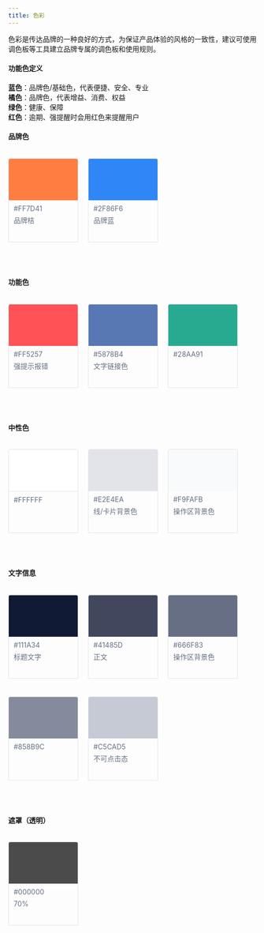 ```yaml
---
title: 色彩
---
```


<style>
.color-list{float:left;width:100%;margin-bottom:50px}
.color-list.inline{float:left;width:auto;margin-bottom:50px}
.color-title{float:left;width:100%;font-size:14px;color:#111A34}
.color-item{float:left;width:140px;min-height:148px;margin-top:16px;margin-right:20px;margin-bottom:20px;padding-bottom:20px;border:solid 1px #E4E5E7;border-radius:4px 4px 0 0;overflow:hidden}
.color-item.no-gap{margin-right:0}
.color-item-box.large{width:140px;height:84px}
.color-item-box.small{width:60px;height:60px;margin-bottom:10px;font-size:12px;font-weight:100;color:#fff;text-align:center;line-height:60px}
.color-item-text{margin:10px 0 0!important;padding:0 10px!important;font-size:14px!important;color:#666F83;line-height:1!important}
.color-item-text span{color:#ccc}
</style>

色彩是传达品牌的一种良好的方式，为保证产品体验的风格的一致性，建议可使用调色板等工具建立品牌专属的调色板和使用规则。    

#### 功能色定义

**蓝色**：品牌色/基础色，代表便捷、安全、专业   
**橘色**：品牌色，代表增益、消费、权益    
**绿色**：健康、保障    
**红色**：逾期、强提醒时会用红色来提醒用户    

#### 品牌色

<div class="color-list">
  <div class="color-item">
    <div class="color-item-box large" style="background:#FF7D41"></div>
    <p class="color-item-text">#FF7D41</p>
    <p class="color-item-text">品牌桔</p>
  </div>
  <div class="color-item">
    <div class="color-item-box large" style="background:#2F86F6"></div>
    <p class="color-item-text">#2F86F6</p>
    <p class="color-item-text">品牌蓝</p>
  </div>
</div>

#### 功能色

<div class="color-list">
  <div class="color-item">
    <div class="color-item-box large" style="background:#FF5257"></div>
    <p class="color-item-text">#FF5257</p>
    <p class="color-item-text">强提示报错</p>
  </div>
  <div class="color-item">
    <div class="color-item-box large" style="background:#5878B4"></div>
    <p class="color-item-text">#5878B4</p>
    <p class="color-item-text">文字链接色</p>
  </div>
  <div class="color-item">
    <div class="color-item-box large" style="background:#28AA91"></div>
    <p class="color-item-text">#28AA91</p>
  </div>
</div>

#### 中性色

<div class="color-list">
  <div class="color-item">
    <div class="color-item-box large" style="background:#FFFFFF;border-bottom:solid 1px #E4E5E7"></div>
    <p class="color-item-text">#FFFFFF</p>
  </div>
  <div class="color-item">
    <div class="color-item-box large" style="background:#E2E4EA"></div>
    <p class="color-item-text">#E2E4EA</p>
    <p class="color-item-text">线/卡片背景色</p>
  </div>
  <div class="color-item">
    <div class="color-item-box large" style="background:#F9FAFB"></div>
    <p class="color-item-text">#F9FAFB</p>
    <p class="color-item-text">操作区背景色</p>
  </div>
</div>

#### 文字信息

<div class="color-list">
  <div class="color-item">
    <div class="color-item-box large" style="background:#111A34"></div>
    <p class="color-item-text">#111A34</p>
    <p class="color-item-text">标题文字</p>
  </div>
  <div class="color-item">
    <div class="color-item-box large" style="background:#41485D"></div>
    <p class="color-item-text">#41485D</p>
    <p class="color-item-text">正文</p>
  </div>
  <div class="color-item">
    <div class="color-item-box large" style="background:#666F83"></div>
    <p class="color-item-text">#666F83</p>
    <p class="color-item-text">操作区背景色</p>
  </div>
  <div class="color-item">
    <div class="color-item-box large" style="background:#858B9C"></div>
    <p class="color-item-text">#858B9C</p>
  </div>
  <div class="color-item">
    <div class="color-item-box large" style="background:#C5CAD5"></div>
    <p class="color-item-text">#C5CAD5</p>
    <p class="color-item-text">不可点击态</p>
  </div>
</div>

#### 遮罩（透明）

<div class="color-list">
  <div class="color-item">
    <div class="color-item-box large" style="background:rgba(0, 0, 0, .7)"></div>
    <p class="color-item-text">#000000</p>
    <p class="color-item-text">70%</p>
  </div>
</div>